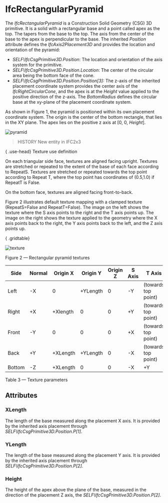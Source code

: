 # IfcRectangularPyramid

The _IfcRectangularPyramid_ is a Construction Solid Geometry (CSG) 3D primitive. It is a solid with a rectangular base and a point called apex as the top. The tapers from the base to the top. The axis from the center of the base to the apex is perpendicular to the base. The inherited _Position_ attribute defines the _IfcAxis2Placement3D_ and provides the location and orientation of the pyramid:

* _SELF\IfcCsgPrimitive3D.Position_: The location and orientation of the axis system for the primitive.
* _SELF\IfcCsgPrimitive3D.Position.Location_: The center of the circular area being the bottom face of the cone.
* _SELF\IfcCsgPrimitive3D.Position.Position[3]:_ The z-axis of the inherited placement coordinate system provides the center axis of the _IfcRightCircularCone_, and the apex is at the _Height_ value applied to the positive direction of the z-axis. The _BottomRadius_ defines the circular base at the xy-plane of the placement coordinate system.
<!-- end of definition -->
As shown in Figure 1, the pyramid is positioned within its own placement coordinate system. The origin is the center of the bottom rectangle, that lies in the XY plane. The apex lies on the positive z axis at [0, 0, _Height_].

![pyramid](../../../../figures/ifcrectangularpyramid-layout1.png "Figure 1 — Rectangular pyramid geometry")

> HISTORY New entity in IFC2x3

{ .use-head}
Texture use definition

On each triangular side face, textures are aligned facing upright. Textures are stretched or repeated to the extent of the base of each face according to RepeatS. Textures are stretched or repeated towards the top point according to Repeat T, where the top point has coordinates of (0.5,1.0) if RepeatT is False.

On the bottom face, textures are aligned facing front-to-back.

Figure 2 illustrates default texture mapping with a clamped texture (RepeatS=False and RepeatT=False). The image on the left shows the texture where the S axis points to the right and the T axis points up. The image on the right shows the texture applied to the geometry where the X axis points back to the right, the Y axis points back to the left, and the Z axis points up.

{ .gridtable}

![texture](../../../../figures/ifcrectangularpyramid-texture.png)

Figure 2 — Rectangular pyramid textures

|Side|Normal|Origin X|Origin Y|Origin Z|S Axis|T Axis|
|--- |--- |--- |--- |--- |--- |--- |
|Left|-X|0|+YLength|0|-Y|(towards top point)|
|Right|+X|+Xlength|0|0|+Y|(towards top point)|
|Front|-Y|0|0|0|+X|(towards top point)|
|Back|+Y|+XLength|+YLength|0|-X|(towards top point)|
|Bottom|-Z|+XLength|0|0|-X|+Y|

Table 3 — Texture parameters

## Attributes

### XLength
The length of the base measured along the placement X axis. It is provided by the inherited axis placement through _SELF\IfcCsgPrimitive3D.Position.P[1]_.

### YLength
The length of the base measured along the placement Y axis. It is provided by the inherited axis placement through _SELF\IfcCsgPrimitive3D.Position.P[2]_.

### Height
The height of the apex above the plane of the base, measured in the direction of the placement Z axis, the _SELF\IfcCsgPrimitive3D.Position.P[2]_.

